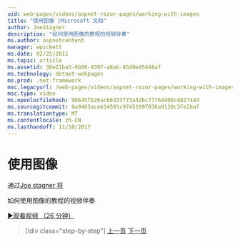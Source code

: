 ```yaml
---
uid: web-pages/videos/aspnet-razor-pages/working-with-images
title: "使用图像 |Microsoft 文档"
author: JoeStagner
description: "如何使用图像的教程的视频伴奏"
ms.author: aspnetcontent
manager: wpickett
ms.date: 02/25/2011
ms.topic: article
ms.assetid: 38e21ba3-9b08-4397-a8ab-45d0e45448af
ms.technology: dotnet-webpages
ms.prod: .net-framework
msc.legacyurl: /web-pages/videos/aspnet-razor-pages/working-with-images
msc.type: video
ms.openlocfilehash: 9b645fb26acb6d33f73a32bc7776d408cd82744d
ms.sourcegitcommit: 9a9483aceb34591c97451997036a9120c3fe2baf
ms.translationtype: MT
ms.contentlocale: zh-CN
ms.lasthandoff: 11/10/2017
---
```

<a name="working-with-images"></a>使用图像
====================
通过[Joe stagner 将](https://github.com/JoeStagner)

如何使用图像的教程的视频伴奏

[&#9654;观看视频 （26 分钟）](https://channel9.msdn.com/Blogs/ASP-NET-Site-Videos/working-with-images)

>[!div class="step-by-step"]
[上一页](working-with-files.md)
[下一页](working-with-video.md)
